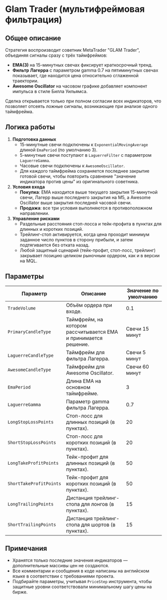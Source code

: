 # Glam Trader (мультифреймовая фильтрация)

## Общее описание
Стратегия воспроизводит советник MetaTrader "GLAM Trader", объединяя сигналы сразу с трёх таймфреймов:

- **EMA(3)** на 15-минутных свечах фиксирует краткосрочный тренд.
- **Фильтр Лагерра** с параметром gamma 0.7 на пятиминутных свечах показывает, где находится цена относительно сглаженной траектории.
- **Awesome Oscillator** на часовом графике добавляет компонент импульса в стиле Билла Уильямса.

Сделка открывается только при полном согласии всех индикаторов, что позволяет отсеять ложные сигналы, возникающие при анализе одного таймфрейма.

## Логика работы
1. **Подготовка данных**
   - 15-минутные свечи подключены к `ExponentialMovingAverage` длиной `EmaPeriod` (по умолчанию 3).
   - 5-минутные свечи поступают в `LaguerreFilter` с параметром `LaguerreGamma`.
   - Часовые свечи подключены к `AwesomeOscillator`.
   - Для каждого таймфрейма сохраняется последнее закрытие готовой свечи, чтобы повторить сравнение "значение индикатора против цены" из оригинального советника.
2. **Условия входа**
   - **Покупка**: EMA находится выше текущего закрытия 15-минутной свечи, Лагерр выше последнего закрытия на M5, а Awesome Oscillator выше закрытия последней часовой свечи.
   - **Продажа**: все три условия выполняются в противоположном направлении.
3. **Управление рисками**
   - Раздельные расстояния стоп-лосса и тейк-профита в пунктах для длинных и коротких позиций.
   - Трейлинг-стоп активируется, когда цена проходит минимум заданное число пунктов в сторону прибыли, и затем подтягивается без отката назад.
   - Любой защитный сценарий (тейк-профит, стоп-лосс, трейлинг) закрывает позицию целиком рыночным ордером, как и в версии на MQL.

## Параметры
| Параметр | Описание | Значение по умолчанию |
| --- | --- | --- |
| `TradeVolume` | Объём ордера при входе. | 0.1 |
| `PrimaryCandleType` | Таймфрейм, на котором рассчитывается EMA и принимается решение. | Свечи 15 минут |
| `LaguerreCandleType` | Таймфрейм для фильтра Лагерра. | Свечи 5 минут |
| `AwesomeCandleType` | Таймфрейм для Awesome Oscillator. | Свечи 60 минут |
| `EmaPeriod` | Длина EMA на основном таймфрейме. | 3 |
| `LaguerreGamma` | Параметр gamma фильтра Лагерра. | 0.7 |
| `LongStopLossPoints` | Стоп-лосс для длинных позиций (в пунктах). | 20 |
| `ShortStopLossPoints` | Стоп-лосс для коротких позиций (в пунктах). | 20 |
| `LongTakeProfitPoints` | Тейк-профит для длинных позиций (в пунктах). | 50 |
| `ShortTakeProfitPoints` | Тейк-профит для коротких позиций (в пунктах). | 50 |
| `LongTrailingPoints` | Дистанция трейлинг-стопа для лонгов (в пунктах). | 15 |
| `ShortTrailingPoints` | Дистанция трейлинг-стопа для шортов (в пунктах). | 15 |

## Примечания
- Хранятся только последние значения индикаторов — дополнительные массивы цен не создаются.
- Все комментарии и сообщения в коде написаны на английском языке в соответствии с требованиями проекта.
- Подбирайте параметры, учитывая `PriceStep` инструмента, чтобы защитные уровни соответствовали минимальному шагу цены на бирже.

